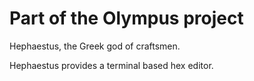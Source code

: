 Part of the Olympus project
===========================

Hephaestus, the Greek god of craftsmen.

Hephaestus provides a terminal based hex editor.

